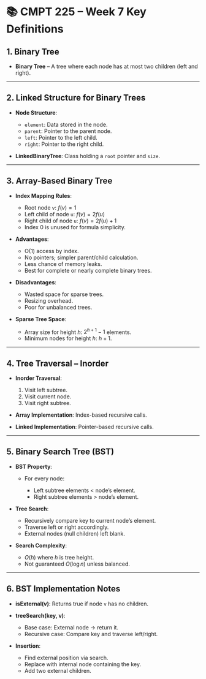 
# 📚 CMPT 225 – Week 7 Key Definitions

## 1. **Binary Tree**

* **Binary Tree** – A tree where each node has at most two children (left and right).

---

## 2. **Linked Structure for Binary Trees**

* **Node Structure**:

  * `element`: Data stored in the node.
  * `parent`: Pointer to the parent node.
  * `left`: Pointer to the left child.
  * `right`: Pointer to the right child.
* **LinkedBinaryTree**: Class holding a `root` pointer and `size`.

---

## 3. **Array-Based Binary Tree**

* **Index Mapping Rules**:

  * Root node `v`: $f(v) = 1$
  * Left child of node `u`: $f(v) = 2f(u)$
  * Right child of node `u`: $f(v) = 2f(u) + 1$
  * Index 0 is unused for formula simplicity.
* **Advantages**:

  * O(1) access by index.
  * No pointers; simpler parent/child calculation.
  * Less chance of memory leaks.
  * Best for complete or nearly complete binary trees.
* **Disadvantages**:

  * Wasted space for sparse trees.
  * Resizing overhead.
  * Poor for unbalanced trees.
* **Sparse Tree Space**:

  * Array size for height $h$: $2^{h+1} - 1$ elements.
  * Minimum nodes for height $h$: $h + 1$.

---

## 4. **Tree Traversal – Inorder**

* **Inorder Traversal**:

  1. Visit left subtree.
  2. Visit current node.
  3. Visit right subtree.
* **Array Implementation**: Index-based recursive calls.
* **Linked Implementation**: Pointer-based recursive calls.

---

## 5. **Binary Search Tree (BST)**

* **BST Property**:

  * For every node:

    * Left subtree elements < node’s element.
    * Right subtree elements > node’s element.
* **Tree Search**:

  * Recursively compare key to current node’s element.
  * Traverse left or right accordingly.
  * External nodes (null children) left blank.
* **Search Complexity**:

  * $O(h)$ where $h$ is tree height.
  * Not guaranteed $O(\log n)$ unless balanced.

---

## 6. **BST Implementation Notes**

* **isExternal(v)**: Returns true if node `v` has no children.
* **treeSearch(key, v)**:

  * Base case: External node → return it.
  * Recursive case: Compare key and traverse left/right.
* **Insertion**:

  * Find external position via search.
  * Replace with internal node containing the key.
  * Add two external children.

